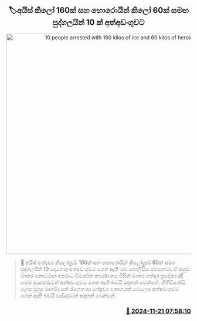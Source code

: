 <p align='center'><b><h2 align='center' title='10 people arrested with 160 kilos of ice and 60 kilos of heroin'>🏷අයිස් කිලෝ 160ක් සහ හොරොයින් කිලෝ 60ක් සමඟ පුද්ගලයින් 10 ක් අත්අඩංගුවට</h2></b></p>
<p align='center'><img src='https://helakuru.sgp1.cdn.digitaloceanspaces.com/esana/images/lib/arrested2[1].jpg' width='600' alt='10 people arrested with 160 kilos of ice and 60 kilos of heroin'></p>

>📝 අයිස් මත්ද්‍රව්‍ය කිලෝග්‍රෑම් 160ක් සහ හොරොයින් කිලෝග්‍රෑම් 60ක් සමග පුද්ගලයින් 10 දෙනෙකු අත්අඩංගුවට ගෙන ඇති බව පොලීසිය පවසනවා.
ඒ අනුව මාතර කොට්ඨාශ අපරාධ විමර්ශන කාර්යාංශය විසින් මාතර ගන්දර ප්‍රදේශයේදී මෙම සැකකරුවන් අත්අඩංගුවට ගෙන ඇති බවයි සඳහන් වෙන්නේ.
නීතිවිරෝධී ලෙස මුහුදු මාර්ගයෙන් රැගෙන ආ මත්ද්‍රව්‍ය තොගයක් මෙලෙස අත්අඩංගුවට ගෙන ඇති බවයි වැඩිදුරටත් සඳහන් වෙන්නේ.


<h3 align='right'><a href='https://www.helakuru.lk/esana/p/105307/'>📅 2024-11-21 07:58:10</a></h3>
